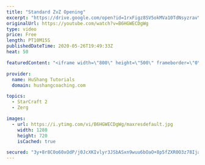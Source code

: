 ```yaml
---
title: "Standard ZvZ Opening"
excerpt: "https://drive.google.com/open?id=1rxFigz8SV5okMVa10TdNsyzravYgkTjE  Interested in lessons? Email Devon directly at hushangtutorials@outlook.com ------------------------------------------------------------------------------------------------------- Want to support HuShang Tutorials directly? Patreon is"
originalUrl: https://youtube.com/watch?v=B6HGWECDgWg
type: video
price: Free
length: PT10M15S
publishedDateTime: 2020-05-26T19:49:33Z
heat: 50

featuredContent: "<iframe width=\"800\" height=\"500\" frameborder=\"0\" src=\"https://www.youtube.com/embed/B6HGWECDgWg\" allow=\"accelerometer; autoplay; encrypted-media; gyroscope; picture-in-picture\" allowfullscreen></iframe>"

provider:
  name: HuShang Tutorials
  domain: hushangcoaching.com

topics:
  - StarCraft 2
  - Zerg

images:
  - url: https://i.ytimg.com/vi/B6HGWECDgWg/maxresdefault.jpg
    width: 1280
    height: 720
    isCached: true

secured: "3y+8r8C0o60xOdP/j0JcXKIvlyr3JSbASxn9wuu6bOaO+8p5fZXR0O3z78IjanOXeVoZDzl7GujhRkgdW0A7nHthyb61kDzYDOJo5wFQcy/HIO8qdpMM1tXcGkVnUjzfnbKkmsgzXc8LlVJctFNQ74GutWrgW6k+zI64Hd63Kclf2wkAX+CDCYhRSI8Zes4MB4ciRTW3RUXU/ONXGQp2hU7KxjUqOVDYqzWoL1jdjRUDzk7rIlglLn3btOMAmXoMRTWbABnIuHWNK6P8xstrvtdGpold6d9y8QYtVkqHZjfl97gRzgDq6QtYryJ/a/I9YQROAXm3hR3FYaQ37mia3fsOk5Q9o8Itlxw3LM96ZI35msM7XUTfU7yHji3qCs98YZ+gSVX+8wVnxcNoaGzZCxMfhJORViO7gPApN7xwPs0=;CdbP7QcSJQc92Wk6gVdtOQ=="
---
```


